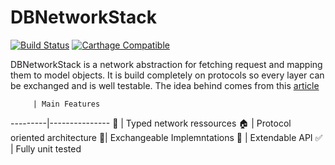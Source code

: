 # DBNetworkStack

[![Build Status](https://travis-ci.com/lightsprint09/DBNetworkStackTemp.svg?token=DoSuqFLfFsZgTxGUxHry&branch=feature/cross-plattorm-project)](https://travis-ci.com/lightsprint09/DBNetworkStackTemp)
[![Carthage Compatible](https://img.shields.io/badge/Carthage-compatible-4BC51D.svg?style=flat)](https://github.com/Carthage/Carthage) 


DBNetworkStack is a network abstraction for fetching request and mapping them to model objects. It is build completely on protocols so every layer can be exchanged and is well testable. The idea behind comes from this [article](https://talk.objc.io/episodes/S01E01-networking)

         | Main Features
---------|---------------
&#128581; | Typed network ressources
&#127968; | Protocol oriented architecture
🔀| Exchangeable Implemntations
🚄 | Extendable API
&#9989; | Fully unit tested
